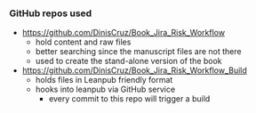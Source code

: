 ### GitHub repos used

- https://github.com/DinisCruz/Book_Jira_Risk_Workflow
  - hold content and raw files
  - better searching since the manuscript files are not there
  - used to create the stand-alone version of the book
- https://github.com/DinisCruz/Book_Jira_Risk_Workflow_Build
  - holds files in Leanpub friendly format
  - hooks into leanpub via GitHub service
    - every commit to this repo will trigger a build
